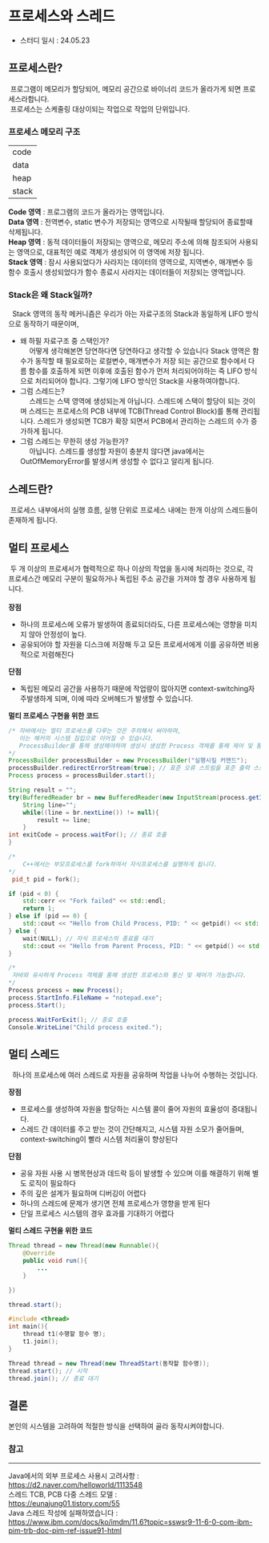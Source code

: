 # 프로세스와 스레드
- 스터디 일시 : 24.05.23

## 프로세스란?
&nbsp;프로그램이 메모리가 할당되어, 메모리 공간으로 바이너리 코드가 올라가게 되면 프로세스라합니다.<br/>
&nbsp;프로세스는 스케줄링 대상이되는 작업으로 작업의 단위입니다.<br/>
### 프로세스 메모리 구조
||
| ---- |
| code |
| data |
| heap |
| stack|

 **Code 영역** : 프로그램의 코드가 올라가는 영역입니다.<br/>
 **Data 영역** : 전역변수, static 변수가 저장되는 영역으로 시작될때 할당되어 종료할때 삭제됩니다.<br/>
 **Heap 영역** : 동적 데이터들이 저장되는 영역으로, 메모리 주소에 의해 참조되어 사용되는 영역으로, 대표적인 예로 객체가 생성되어 이 영역에 저장 됩니다.<br/>
 **Stack 영역** : 잠시 사용되었다가 사라지는 데이터의 영역으로, 지역변수, 매개변수 등 함수 호출시 생성되었다가 함수 종료시 사라지는 데이터들이 저장되는 영역입니다.

### Stack은 왜 Stack일까?
&nbsp; Stack 영역의 동작 메커니즘은 우리가 아는 자료구조의 Stack과 동일하게 LIFO 방식으로 동작하기 때문이며,
 - 왜 하필 자료구조 중 스택인가?<br/>
 &emsp; 어떻게 생각해본면 당연하다면 당연하다고 생각할 수 있습니다 Stack 영역은 함수가 동작할 때 필요로하는 로컬변수, 매개변수가 저장 되는 공간으로 함수에서 다름 함수를 호출하게 되면 이후에 호출된 함수가 먼저 처리되어야하는 즉 LIFO 방식으로 처리되어야 합니다. 그렇기에 LIFO 방식인 Stack을 사용하여야합니다.<br/>
 - 그럼 스레드는?<br/>
 &emsp; 스레드는 스택 영역에 생성되는게 아닙니다. 스레드에 스택이 할당이 되는 것이며 스레드는 프로세스의 PCB 내부에 TCB(Thread Control Block)를 통해 관리됩니다. 스레드가 생성되면 TCB가 확장 되면서 PCB에서 관리하는 스레드의 수가 증가하게 됩니다.
- 그럼 스레드는 무한히 생성 가능한가?<br/>
&emsp; 아닙니다. 스레드를 생성할 자원이 충분치 않다면 java에서는 OutOfMemoryError를 발생시켜 생성할 수 없다고 알리게 됩니다. 


## 스레드란?
&nbsp;프로세스 내부에서의 실행 흐름, 실행 단위로 프로세스 내에는 한개 이상의 스레드들이 존재하게 됩니다.<br>
## 멀티 프로세스
&nbsp;두 개 이상의 프로세서가 협력적으로 하나 이상의 작업을 동시에 처리하는 것으로, 각 프로세스간 메모리 구분이 필요하거나 독립된 주소 공간을 가져야 할 경우 사용하게 됩니다.<br/><br/>
**장점**
- 하나의 프로세스에 오류가 발생하여 종료되더라도, 다른 프로세스에는 영향을 미치지 않아 안정성이 높다.
- 공유되어야 할 자원을 디스크에 저장해 두고 모든 프로세서에게 이를 공유하면 비용적으로 저렴해진다<br/>

**단점**
- 독립된 메모리 공간을 사용하기 때문에 작업량이 많아지면 context-switching자주발생하게 되며, 이에 따라 오버헤드가 발생할 수 있습니다.

**멀티 프로세스 구현을 위한 코드**
```Java
/* 자바에서는 멀티 프로세스를 다루는 것은 주의해서 써야하며,
   이는 해커의 시스템 침입으로 이어질 수 있습니다.
   ProcessBuilder를 통해 생성해야하며 생성시 생성한 Process 객체를 통해 제어 및 통신을 하게 됩니다. 
*/
ProcessBuilder processBuilder = new ProcessBuilder("실행시킬 커맨드");
processBuilder.redirectErrorStream(true); // 표준 오류 스트림을 표준 출력 스트림으로 병합하여 모든 출력을 하나의 스트림으로 읽을 수 있게 해줍니다.
Process process = processBuilder.start();

String result = "";
try(BufferedReader br = new BufferedReader(new InputStream(process.getInputStream()))){
    String line="";
    while((line = br.nextLine()) != null){
        result += line;    
    }
int exitCode = process.waitFor(); // 종료 호출
}
```
```C++
/*
    C++에서는 부모프로세스를 fork하여서 자식프로세스를 실행하게 됩니다.
*/
 pid_t pid = fork();

if (pid < 0) {
    std::cerr << "Fork failed" << std::endl;
    return 1;
} else if (pid == 0) {
    std::cout << "Hello from Child Process, PID: " << getpid() << std::endl;
} else {
    wait(NULL); // 자식 프로세스의 종료를 대기
    std::cout << "Hello from Parent Process, PID: " << getpid() << std::endl;
}
```
```C#
/*
 자바와 유사하게 Process 객체를 통해 생성한 프로세스와 통신 및 제어가 가능합니다.
*/
Process process = new Process();
process.StartInfo.FileName = "notepad.exe";
process.Start();

process.WaitForExit(); // 종료 호출
Console.WriteLine("Child process exited.");
```

## 멀티 스레드
&nbsp; 하나의 프로세스에 여러 스레드로 자원을 공유하며 작업을 나누어 수행하는 것입니다.<br/>

**장점**
- 프로세스를 생성하여 자원을 할당하는 시스템 콜이 줄어 자원의 효율성이 증대됩니다.
- 스레드 간 데이터를 주고 받는 것이 간단해지고, 시스템 자원 소모가 줄어들며, context-switching이 빨라 시스템 처리율이 향상된다

**단점**
- 공유 자원 사용 시 병목현상과 데드락 등이 발생할 수 있으며 이를 해결하기 위해 별도 로직이 필요하다
- 주의 깊은 설계가 필요하며 디버깅이 어렵다
- 하나의 스레드에 문제가 생기면 전체 프로세스가 영향을 받게 된다
- 단일 프로세스 시스템의 경우 효과를 기대하기 어렵다 

**멀티 스레드 구현을 위한 코드**
```Java
Thread thread = new Thread(new Runnable(){
    @Override
    public void run(){
        ...
    }

})

thread.start();
```
```C++
#include <thread>
int main(){
    thread t1(수행할 함수 명);
    t1.join();
}
```
```C#
Thread thread = new Thread(new ThreadStart(동작할 함수명));
thread.start(); // 시작
thread.join(); // 종료 대기
```
## 결론
본인의 시스템을 고려하여 적절한 방식을 선택하여 골라 동작시켜야합니다.

### 참고
---
Java에서의 외부 프로세스 사용시 고려사항 :<br/> 
https://d2.naver.com/helloworld/1113548<br/>
스레드 TCB, PCB 다중 스레드 모델 :<br/>
https://eunajung01.tistory.com/55<br/>
Java 스레드 작성에 실패하였습니다 :<br/>
https://www.ibm.com/docs/ko/imdm/11.6?topic=sswsr9-11-6-0-com-ibm-pim-trb-doc-pim-ref-issue91-html